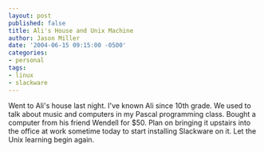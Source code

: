 ```yaml
---
layout: post
published: false
title: Ali's House and Unix Machine
author: Jason Miller
date: '2004-06-15 09:15:00 -0500'
categories:
- personal
tags:
- linux
- slackware
---
```


Went to Ali's house last night. I've known Ali since 10th grade. We used to talk
about music and computers in my Pascal programming class. Bought a computer from
his friend Wendell for $50. Plan on bringing it upstairs into the office at work
sometime today to start installing Slackware on it. Let the Unix learning begin
again.
